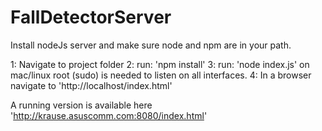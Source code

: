 FallDetectorServer
==================


Install nodeJs server and make sure node and npm are in your path.

1: Navigate to project folder
2: run: 'npm install'
3: run: 'node index.js' on mac/linux root (sudo) is needed to listen on all interfaces.
4: In a browser navigate to 'http://localhost/index.html'

A running version is available here 'http://krause.asuscomm.com:8080/index.html'
